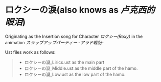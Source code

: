 ロクシーの淚(also knows as *卢克西的眼泪*)
===

Originating as the Insertion song for Character *ロクシー(Roxy)* in the animation *スラップアップパーティー -アラド戦記-*

Ust files work as follows:
> - ロクシーの淚_Lirics.ust as the main part
> - ロクシーの淚_Middle.ust as the middle part of the hamo.
> - ロクシーの淚_Low.ust as the low part of the hamo.
